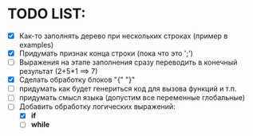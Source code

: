 # TODO LIST:
- [X] Как-то заполнять дерево при нескольких строках (пример в examples)
- [X] Придумать признак конца строки (пока что это ';')
- [ ] Выражения на этапе заполнения сразу переводить в конечный результат (2+5*1 ==> 7)
- [X] Сделать обработку блоков "{" "}"
- [ ]  придумать как будет генериться код для вызова функций и т.п.
- [ ] придумать смысл языка (допустим все переменные глобальные)
- [ ] Добавить обработку логических выражений:
    - [X] __if__
    - [ ] __while__